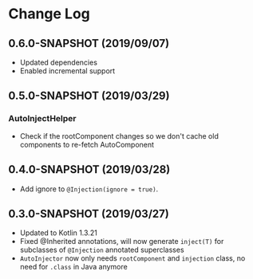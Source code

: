 # Change Log

## 0.6.0-SNAPSHOT (2019/09/07)
- Updated dependencies
- Enabled incremental support

## 0.5.0-SNAPSHOT (2019/03/29)

### AutoInjectHelper
- Check if the rootComponent changes so we don't cache old components to re-fetch AutoComponent

## 0.4.0-SNAPSHOT (2019/03/28)
- Add ignore to `@Injection(ignore = true)`. 

## 0.3.0-SNAPSHOT (2019/03/27)
- Updated to Kotlin 1.3.21
- Fixed @Inherited annotations, will now generate `inject(T)` for subclasses of `@Injection` annotated superclasses
- `AutoInjector` now only needs `rootComponent` and `injection` class, no need for `.class` in Java anymore